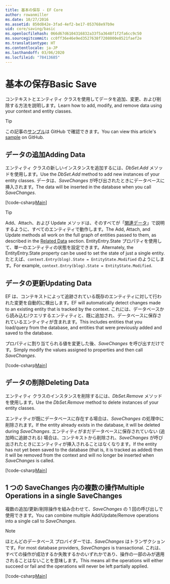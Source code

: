```yaml
---
title: 基本の保存 - EF Core
author: rowanmiller
ms.date: 10/27/2016
ms.assetid: 850d842e-3fad-4ef2-be17-053768e97b9e
uid: core/saving/basic
ms.openlocfilehash: 066d67d6104316832a33f5a3648f1f2fa6cc9c50
ms.sourcegitcommit: cc0ff36e46e9ed3527638f7208000e8521faef2e
ms.translationtype: HT
ms.contentlocale: ja-JP
ms.lasthandoff: 03/06/2020
ms.locfileid: "78413685"
---
```

# <a name="basic-save"></a><span data-ttu-id="5ba53-102">基本の保存</span><span class="sxs-lookup"><span data-stu-id="5ba53-102">Basic Save</span></span>

<span data-ttu-id="5ba53-103">コンテキストとエンティティ クラスを使用してデータを追加、変更、および削除する方法を説明します。</span><span class="sxs-lookup"><span data-stu-id="5ba53-103">Learn how to add, modify, and remove data using your context and entity classes.</span></span>

> [!TIP]  
> <span data-ttu-id="5ba53-104">この記事の[サンプル](https://github.com/dotnet/EntityFramework.Docs/tree/master/samples/core/Saving/Basics/)は GitHub で確認できます。</span><span class="sxs-lookup"><span data-stu-id="5ba53-104">You can view this article's [sample](https://github.com/dotnet/EntityFramework.Docs/tree/master/samples/core/Saving/Basics/) on GitHub.</span></span>

## <a name="adding-data"></a><span data-ttu-id="5ba53-105">データの追加</span><span class="sxs-lookup"><span data-stu-id="5ba53-105">Adding Data</span></span>

<span data-ttu-id="5ba53-106">エンティティ クラスの新しいインスタンスを追加するには、*DbSet.Add* メソッドを使用します。</span><span class="sxs-lookup"><span data-stu-id="5ba53-106">Use the *DbSet.Add* method to add new instances of your entity classes.</span></span> <span data-ttu-id="5ba53-107">データは、*SaveChanges* が呼び出されたときにデータベースに挿入されます。</span><span class="sxs-lookup"><span data-stu-id="5ba53-107">The data will be inserted in the database when you call *SaveChanges*.</span></span>

[!code-csharp[Main](../../../samples/core/Saving/Basics/Sample.cs#Add)]

> [!TIP]  
> <span data-ttu-id="5ba53-108">Add、Attach、および Update メソッドは、そのすべてが「[関連データ](related-data.md)」で説明するように、すべてのエンティティで動作します。</span><span class="sxs-lookup"><span data-stu-id="5ba53-108">The Add, Attach, and Update methods all work on the full graph of entities passed to them, as described in the [Related Data](related-data.md) section.</span></span> <span data-ttu-id="5ba53-109">EntityEntry.State プロパティを使用して、単一のエンティティの状態を設定できます。</span><span class="sxs-lookup"><span data-stu-id="5ba53-109">Alternately, the EntityEntry.State property can be used to set the state of just a single entity.</span></span> <span data-ttu-id="5ba53-110">たとえば、`context.Entry(blog).State = EntityState.Modified` のようにします。</span><span class="sxs-lookup"><span data-stu-id="5ba53-110">For example, `context.Entry(blog).State = EntityState.Modified`.</span></span>

## <a name="updating-data"></a><span data-ttu-id="5ba53-111">データの更新</span><span class="sxs-lookup"><span data-stu-id="5ba53-111">Updating Data</span></span>

<span data-ttu-id="5ba53-112">EF は、コンテキストによって追跡されている既存のエンティティに対して行われた変更を自動的に検出します。</span><span class="sxs-lookup"><span data-stu-id="5ba53-112">EF will automatically detect changes made to an existing entity that is tracked by the context.</span></span> <span data-ttu-id="5ba53-113">これには、データベースから読み込む/クエリするエンティティと、既に追加され、データベースに保存されているエンティティが含まれます。</span><span class="sxs-lookup"><span data-stu-id="5ba53-113">This includes entities that you load/query from the database, and entities that were previously added and saved to the database.</span></span>

<span data-ttu-id="5ba53-114">プロパティに割り当てられる値を変更した後、*SaveChanges* を呼び出すだけです。</span><span class="sxs-lookup"><span data-stu-id="5ba53-114">Simply modify the values assigned to properties and then call *SaveChanges*.</span></span>

[!code-csharp[Main](../../../samples/core/Saving/Basics/Sample.cs#Update)]

## <a name="deleting-data"></a><span data-ttu-id="5ba53-115">データの削除</span><span class="sxs-lookup"><span data-stu-id="5ba53-115">Deleting Data</span></span>

<span data-ttu-id="5ba53-116">エンティティ クラスのインスタンスを削除するには、*DbSet.Remove* メソッドを使用します。</span><span class="sxs-lookup"><span data-stu-id="5ba53-116">Use the *DbSet.Remove* method to delete instances of your entity classes.</span></span>

<span data-ttu-id="5ba53-117">エンティティが既にデータベースに存在する場合は、*SaveChanges* の処理中に削除されます。</span><span class="sxs-lookup"><span data-stu-id="5ba53-117">If the entity already exists in the database, it will be deleted during *SaveChanges*.</span></span> <span data-ttu-id="5ba53-118">エンティティがまだデータベースに保存されていない (追加時に追跡される) 場合は、コンテキストから削除され、*SaveChanges* が呼び出されたときにエンティティが挿入されることはなくなります。</span><span class="sxs-lookup"><span data-stu-id="5ba53-118">If the entity has not yet been saved to the database (that is, it is tracked as added) then it will be removed from the context and will no longer be inserted when *SaveChanges* is called.</span></span>

[!code-csharp[Main](../../../samples/core/Saving/Basics/Sample.cs#Remove)]

## <a name="multiple-operations-in-a-single-savechanges"></a><span data-ttu-id="5ba53-119">1 つの SaveChanges 内の複数の操作</span><span class="sxs-lookup"><span data-stu-id="5ba53-119">Multiple Operations in a single SaveChanges</span></span>

<span data-ttu-id="5ba53-120">複数の追加/更新/削除操作を組み合わせて、*SaveChanges* の 1 回の呼び出しで使用できます。</span><span class="sxs-lookup"><span data-stu-id="5ba53-120">You can combine multiple Add/Update/Remove operations into a single call to *SaveChanges*.</span></span>

> [!NOTE]  
> <span data-ttu-id="5ba53-121">ほとんどのデータベース プロバイダーでは、*SaveChanges* はトランザクションです。</span><span class="sxs-lookup"><span data-stu-id="5ba53-121">For most database providers, *SaveChanges* is transactional.</span></span> <span data-ttu-id="5ba53-122">これは、すべての操作が成功するか失敗するかのいずれかであり、操作の一部のみが適用されることはないことを意味します。</span><span class="sxs-lookup"><span data-stu-id="5ba53-122">This means  all the operations will either succeed or fail and the operations will never be left partially applied.</span></span>

[!code-csharp[Main](../../../samples/core/Saving/Basics/Sample.cs#MultipleOperations)]
